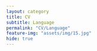 ```yaml
---
layout: category
title: CV
subtitle: Language
permalink: "CV/Language"
feature-img: "assets/img/15.jpg"
hide: true
---
```

